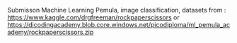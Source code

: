 Submisson Machine Learning Pemula,
image classification, datasets from : https://www.kaggle.com/drgfreeman/rockpaperscissors or https://dicodingacademy.blob.core.windows.net/picodiploma/ml_pemula_academy/rockpaperscissors.zip

